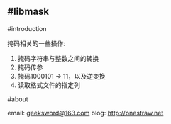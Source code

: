 #libmask
-------------

#introduction

掩码相关的一些操作:

1. 掩码字符串与整数之间的转换
2. 掩码传参
3. 掩码1000101 -> 11，以及逆变换
4. 读取格式文件的指定列

#about

email: geeksword@163.com
blog: http://onestraw.net
